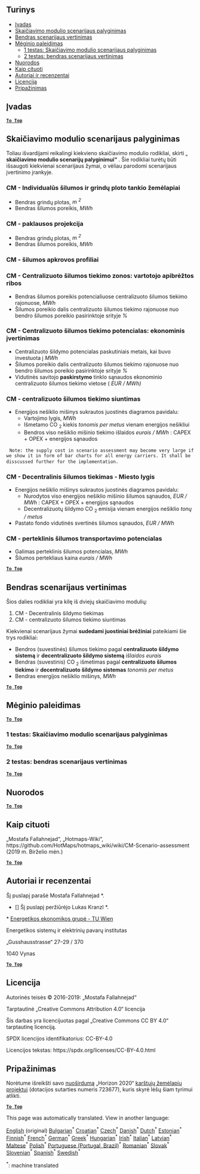 <h2> Turinys </h2><ul><li> <a href="#introduction">Įvadas</a> </li><li> <a href="#Calculation-module-scenario-comparison">Skaičiavimo modulio scenarijaus palyginimas</a> </li><li> <a href="#Overall-scenario-assessment">Bendras scenarijaus vertinimas</a> </li><li> <a href="#sample-run">Mėginio paleidimas</a> <ul><li> <a href="#test-run-1-calculation-module-scenario-comparison">1 testas: Skaičiavimo modulio scenarijaus palyginimas</a> </li><li> <a href="#test-run-2-overall-scenario-assessment">2 testas: bendras scenarijaus vertinimas</a> </li></ul></li><li> <a href="#references">Nuorodos</a> </li><li> <a href="#how-to-cite">Kaip cituoti</a> </li><li> <a href="#authors-and-reviewers">Autoriai ir recenzentai</a> </li><li> <a href="#license">Licencija</a> </li><li> <a href="#acknowledgement">Pripažinimas</a> </li></ul><h2> Įvadas </h2><p><ins> <code><strong><a href="#table-of-contents">To Top</a></strong></code> </ins> </p><h2> Skaičiavimo modulio scenarijaus palyginimas </h2><p> Toliau išvardijami reikalingi kiekvieno skaičiavimo modulio rodikliai, skirti „ <strong>skaičiavimo modulio scenarijų palyginimui“</strong> . Šie rodikliai turėtų būti išsaugoti kiekvienai scenarijaus žymai, o vėliau parodomi scenarijaus įvertinimo įrankyje. </p><h3> CM - Individualūs šilumos ir grindų ploto tankio žemėlapiai </h3><ul><li> Bendras grindų plotas, <em><em>m <sup>2</sup></em></em> </li><li> Bendras šilumos poreikis, <em><em>MWh</em></em> </li></ul><h3> CM - paklausos projekcija </h3><ul><li> Bendras grindų plotas, <em><em>m <sup>2</sup></em></em> </li><li> Bendras šilumos poreikis, <em><em>MWh</em></em> </li></ul><h3> CM - šilumos apkrovos profiliai </h3><h3> CM - Centralizuoto šilumos tiekimo zonos: vartotojo apibrėžtos ribos </h3><ul><li> Bendras šilumos poreikis potencialiuose centralizuoto šilumos tiekimo rajonuose, <em><em>MWh</em></em> </li><li> Šilumos poreikio dalis centralizuoto šilumos tiekimo rajonuose nuo bendro šilumos poreikio pasirinktoje srityje <em><em>%</em></em> </li></ul><h3> CM - Centralizuoto šilumos tiekimo potencialas: ekonominis įvertinimas </h3><ul><li> Centralizuoto šildymo potencialas paskutiniais metais, kai buvo investuota į <em><em>MWh</em></em> </li><li> Šilumos poreikio dalis centralizuoto šilumos tiekimo rajonuose nuo bendro šilumos poreikio pasirinktoje srityje <em><em>%</em></em> </li><li> Vidutinės savitojo <strong>paskirstymo</strong> tinklo sąnaudos ekonominio centralizuoto šilumos tiekimo vietose ( <em><em>EUR / MWh)</em></em> </li></ul><h3> CM - centralizuoto šilumos tiekimo siuntimas </h3><ul><li> Energijos nešiklio mišinys sukrautos juostinės diagramos pavidalu: <ul><li> Vartojimo lygis, <em><em>MWh</em></em> </li><li> Išmetamo CO <sub>2</sub> kiekis <em><em>tonomis per metus</em></em> vienam energijos nešikliui </li><li> Bendros viso nešiklio mišinio tiekimo išlaidos <em><em>eurais / MWh</em></em> : CAPEX + OPEX + energijos sąnaudos </li></ul></li></ul><pre> <code>Note: the supply cost in scenario assessment may become very large if we show it in form of bar charts for all energy carriers. It shall be disscussed further for the implementation.</code> </pre><h3> CM - Decentralinis šilumos tiekimas - Miesto lygis </h3><ul><li> Energijos nešiklio mišinys sukrautos juostinės diagramos pavidalu: <ul><li> Nurodytos viso energijos nešiklio mišinio šilumos sąnaudos, <em><em>EUR / MWh</em></em> : CAPEX + OPEX + energijos sąnaudos </li><li> Decentralizuotų šildymo CO <sub>2</sub> emisija vienam energijos nešiklio <em><em>tonų / metus</em></em> </li></ul></li><li> Pastato fondo vidutinės svertinės šilumos sąnaudos, <em><em>EUR / MWh</em></em> </li></ul><h3> CM - perteklinis šilumos transportavimo potencialas </h3><ul><li> Galimas perteklinis šilumos potencialas, <em><em>MWh</em></em> </li><li> Šilumos pertekliaus kaina <em><em>eurais / MWh</em></em> </li></ul><p><ins> <code><strong><a href="#table-of-contents">To Top</a></strong></code> </ins> </p><h2> Bendras scenarijaus vertinimas </h2><p> Šios dalies rodikliai yra kilę iš dviejų skaičiavimo modulių: </p><ol><li> CM - Decentralinis šildymo tiekimas </li><li> CM - centralizuoto šilumos tiekimo siuntimas </li></ol><p> Kiekvienai scenarijaus žymai <strong>sudedami juostiniai brėžiniai</strong> pateikiami šie trys rodikliai: </p><ul><li> Bendros (suvestinės) šilumos tiekimo pagal <strong>centralizuoto šildymo sistemą</strong> ir <strong>decentralizuoto šildymo sistemą</strong> <em><em>išlaidos eurais</em></em> </li><li> Bendras (suvestinis) CO <sub>2</sub> išmetimas pagal <strong>centralizuoto šilumos tiekimo</strong> ir <strong>decentralizuoto šildymo sistemas</strong> <em><em>tonomis per metus</em></em> </li><li> Bendras energijos nešiklio mišinys, <em><em>MWh</em></em> </li></ul><p><ins> <code><strong><a href="#table-of-contents">To Top</a></strong></code> </ins> </p><h2> Mėginio paleidimas </h2><p><ins> <code><strong><a href="#table-of-contents">To Top</a></strong></code> </ins> </p><h3> 1 testas: Skaičiavimo modulio scenarijaus palyginimas </h3><p><ins> <code><strong><a href="#table-of-contents">To Top</a></strong></code> </ins> </p><h3> 2 testas: bendras scenarijaus vertinimas </h3><p><ins> <code><strong><a href="#table-of-contents">To Top</a></strong></code> </ins> </p><h2> Nuorodos </h2><p><ins> <code><strong><a href="#table-of-contents">To Top</a></strong></code> </ins> </p><h2> Kaip cituoti </h2><p> „Mostafa Fallahnejad“, „Hotmaps-Wiki“, https://github.com/HotMaps/hotmaps_wiki/wiki/CM-Scenario-assessment (2019 m. Birželio mėn.) </p><p><ins> <code><strong><a href="#table-of-contents">To Top</a></strong></code> </ins> </p><h2> Autoriai ir recenzentai </h2><p> Šį puslapį parašė Mostafa Fallahnejad *. </p><ul><li> [] Šį puslapį peržiūrėjo Lukas Kranzl *. </li></ul><p> * <a href="https://eeg.tuwien.ac.at/">Energetikos ekonomikos grupė - TU Wien</a> </p><p> Energetikos sistemų ir elektrinių pavarų institutas </p><p> „Gusshausstrasse“ 27–29 / 370 </p><p> 1040 Vynas </p><p><ins> <code><strong><a href="#table-of-contents">To Top</a></strong></code> </ins> </p><h2> Licencija </h2><p> Autorinės teisės © 2016-2019: „Mostafa Fallahnejad“ </p><p> Tarptautinė „Creative Commons Attribution 4.0“ licencija </p><p> Šis darbas yra licencijuotas pagal „Creative Commons CC BY 4.0“ tarptautinę licenciją. </p><p> SPDX licencijos identifikatorius: CC-BY-4.0 </p><p> Licencijos tekstas: https://spdx.org/licenses/CC-BY-4.0.html </p><h2> Pripažinimas </h2><p> Norėtume išreikšti savo <a href="https://www.hotmaps-project.eu">nuoširdumą</a> „Horizon 2020“ <a href="https://www.hotmaps-project.eu">karštųjų žemėlapių projektui</a> (dotacijos sutarties numeris 723677), kuris skyrė lėšų šiam tyrimui atlikti. </p><p><ins> <code><strong><a href="#table-of-contents">To Top</a></strong></code> </ins> </p>

This page was automatically translated. View in another language:

[English](en-CM-Scenario-assessment) (original) [Bulgarian](bg-CM-Scenario-assessment)<sup>\*</sup> [Croatian](hr-CM-Scenario-assessment)<sup>\*</sup> [Czech](cs-CM-Scenario-assessment)<sup>\*</sup> [Danish](da-CM-Scenario-assessment)<sup>\*</sup> [Dutch](nl-CM-Scenario-assessment)<sup>\*</sup> [Estonian](et-CM-Scenario-assessment)<sup>\*</sup> [Finnish](fi-CM-Scenario-assessment)<sup>\*</sup> [French](fr-CM-Scenario-assessment)<sup>\*</sup> [German](de-CM-Scenario-assessment)<sup>\*</sup> [Greek](el-CM-Scenario-assessment)<sup>\*</sup> [Hungarian](hu-CM-Scenario-assessment)<sup>\*</sup> [Irish](ga-CM-Scenario-assessment)<sup>\*</sup> [Italian](it-CM-Scenario-assessment)<sup>\*</sup> [Latvian](lv-CM-Scenario-assessment)<sup>\*</sup>  [Maltese](mt-CM-Scenario-assessment)<sup>\*</sup> [Polish](pl-CM-Scenario-assessment)<sup>\*</sup> [Portuguese (Portugal, Brazil)](pt-CM-Scenario-assessment)<sup>\*</sup> [Romanian](ro-CM-Scenario-assessment)<sup>\*</sup> [Slovak](sk-CM-Scenario-assessment)<sup>\*</sup> [Slovenian](sl-CM-Scenario-assessment)<sup>\*</sup> [Spanish](es-CM-Scenario-assessment)<sup>\*</sup> [Swedish](sv-CM-Scenario-assessment)<sup>\*</sup> 

<sup>\*</sup>: machine translated

